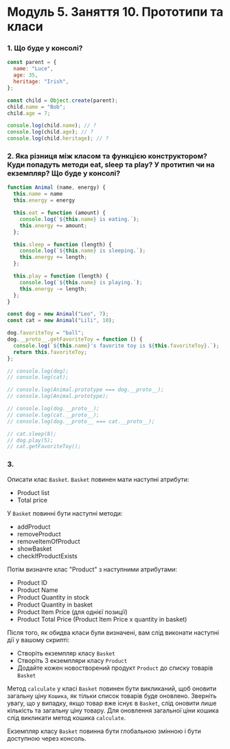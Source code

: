 # Модуль 5. Заняття 10. Прототипи та класи

### 1. Що буде у консолі?

```js
const parent = {
  name: "Luce",
  age: 35,
  heritage: "Irish",
};

const child = Object.create(parent);
child.name = "Bob";
child.age = 7;

console.log(child.name); // ?
console.log(child.age); // ?
console.log(child.heritage); // ?
```

### 2. Яка різниця між класом та функцією конструктором? Куди попадуть методи eat, sleep та play? У протитип чи на екземпляр? Що буде у консолі?
```js
function Animal (name, energy) {
  this.name = name
  this.energy = energy

  this.eat = function (amount) {
    console.log(`${this.name} is eating.`);
    this.energy += amount;
  };

  this.sleep = function (length) {
    console.log(`${this.name} is sleeping.`);
    this.energy += length;
  };

  this.play = function (length) {
    console.log(`${this.name} is playing.`);
    this.energy -= length;
  };
}

const dog = new Animal("Leo", 7);
const cat = new Animal("Lili", 10);

dog.favoriteToy = "ball";
dog.__proto__.getFavoriteToy = function () {
  console.log(`${this.name}'s favorite toy is ${this.favoriteToy}.`);
  return this.favoriteToy;
};

// console.log(dog);
// console.log(cat);

// console.log(Animal.prototype === dog.__proto__);
// console.log(Animal.prototype);

// console.log(dog.__proto__);
// console.log(cat.__proto__);
// console.log(dog.__proto__ === cat.__proto__);

// cat.sleep(8);
// dog.play(5);
// cat.getFavoriteToy();
```

### 3. 
Описати клас `Basket`. `Basket` повинен мати наступні атрибути:
- Product list
- Total price

У `Basket` повинні бути наступні методи:
- addProduct
- removeProduct
- removeItemOfProduct
- showBasket
- checkIfProductExists

Потім визначте клас "Product" з наступними атрибутами:
- Product ID
- Product Name
- Product Quantity in stock
- Product Quantity in basket
- Product Item Price (для однієї позиції)
- Product Total Price (Product Item Price x quantity in basket)

Після того, як обидва класи були визначені, вам слід виконати наступні дії у вашому
скрипті:
- Створіть екземпляр класу `Basket`
- Створіть 3 екземпляри класу `Product`
- Додайте кожен новостворений продукт `Product` до списку товарів `Basket`

Метод `calculate` у класі `Basket` повинен бути викликаний, щоб оновити загальну ціну `Кошика`, як тільки список товарів буде оновлено. Зверніть увагу, що у випадку, якщо товар вже існує в `Basket`, слід оновити лише кількість та загальну ціну товару. Для оновлення загальної ціни кошика слід викликати метод кошика `calculate`.

Екземпляр класу `Basket` повинна бути глобальною змінною і бути доступною через консоль.